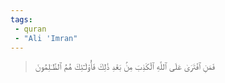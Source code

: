 ```yaml
---
tags: 
 - quran 
 - "Ali 'Imran"
---
```


> فَمَنِ ٱفۡتَرَىٰ عَلَى ٱللَّهِ ٱلۡكَذِبَ مِنۢ بَعۡدِ ذَٰلِكَ فَأُوْلَـٰٓئِكَ هُمُ ٱلظَّـٰلِمُونَ
